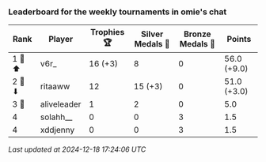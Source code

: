 ### Leaderboard for the weekly tournaments in omie's chat
| Rank | Player | Trophies 🏆 | Silver Medals 🥈 | Bronze Medals 🥉 | Points |
|------|--------|-------------|------------------|------------------|--------|
| 1 🥇 ⬆| v6r_ | 16 (+3) | 8 | 0 | 56.0 (+9.0) |
| 2 🥈 ⬇| ritaaww | 12 | 15 (+3) | 0 | 51.0 (+3.0) |
| 3 🥉 | aliveleader | 1 | 2 | 0 | 5.0 |
| 4 | solahh__ | 0 | 0 | 3 | 1.5 |
| 4 | xddjenny | 0 | 0 | 3 | 1.5 |

_Last updated at 2024-12-18 17:24:06 UTC_
